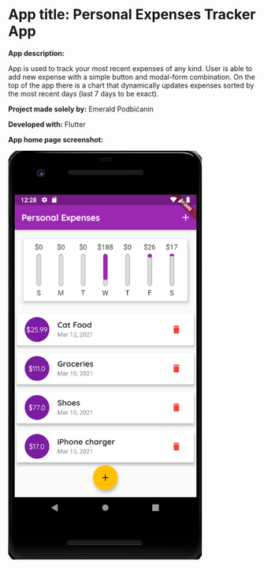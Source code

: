 # **App title:** Personal Expenses Tracker App

**App description:**

App is used to track your most recent expenses of any kind. User is able to add new expense with a simple button and modal-form combination. On the top of the app there is a chart that dynamically updates expenses sorted by the most recent days (last 7 days to be exact).

**Project made solely by:** Emerald Podbićanin

**Developed with:** Flutter


**App home page screenshot:**

![Screenshot](appScreenshot.png)
